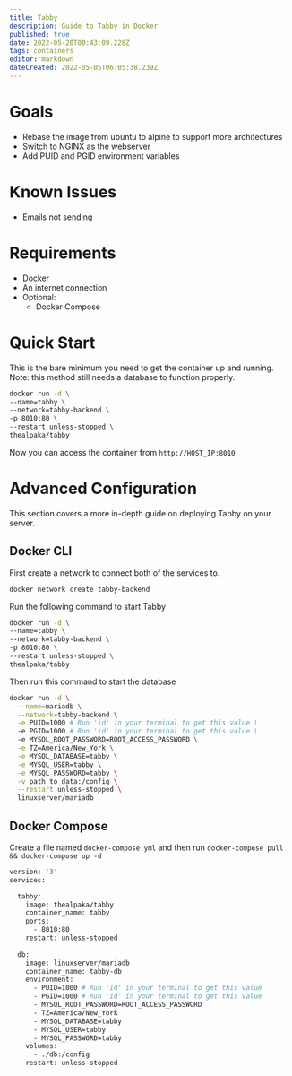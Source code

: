 ```yaml
---
title: Tabby
description: Guide to Tabby in Docker
published: true
date: 2022-05-20T00:43:09.228Z
tags: containers
editor: markdown
dateCreated: 2022-05-05T06:05:38.239Z
---
```


# Goals
- Rebase the image from ubuntu to alpine to support more architectures
- Switch to NGINX as the webserver
- Add PUID and PGID environment variables

# Known Issues
- Emails not sending

# Requirements
- Docker
- An internet connection
- Optional:
	- Docker Compose

# Quick Start
This is the bare minimum you need to get the container up and running. Note: this method still needs a database to function properly.
```bash
docker run -d \
--name=tabby \
--network=tabby-backend \
-p 8010:80 \
--restart unless-stopped \
thealpaka/tabby
```
Now you can access the container from `http://HOST_IP:8010`

# Advanced Configuration
This section covers a more in-depth guide on deploying Tabby on your server.

## Docker CLI
First create a network to connect both of the services to.
```bash
docker network create tabby-backend
```
Run the following command to start Tabby
```bash
docker run -d \
--name=tabby \
--network=tabby-backend \
-p 8010:80 \
--restart unless-stopped \
thealpaka/tabby
```
Then run this command to start the database
```bash
docker run -d \
  --name=mariadb \
  --network=tabby-backend \
  -e PUID=1000 # Run 'id' in your terminal to get this value \
  -e PGID=1000 # Run 'id' in your terminal to get this value \
  -e MYSQL_ROOT_PASSWORD=ROOT_ACCESS_PASSWORD \
  -e TZ=America/New_York \
  -e MYSQL_DATABASE=tabby \
  -e MYSQL_USER=tabby \
  -e MYSQL_PASSWORD=tabby \
  -v path_to_data:/config \
  --restart unless-stopped \
  linuxserver/mariadb
```
## Docker Compose
Create a file named `docker-compose.yml` and then run `docker-compose pull && docker-compose up -d`
```bash
version: '3'
services:

  tabby:
    image: thealpaka/tabby
    container_name: tabby
    ports:
      - 8010:80
    restart: unless-stopped
    
  db:
    image: linuxserver/mariadb
    container_name: tabby-db
    environment:
      - PUID=1000 # Run 'id' in your terminal to get this value
      - PGID=1000 # Run 'id' in your terminal to get this value
      - MYSQL_ROOT_PASSWORD=ROOT_ACCESS_PASSWORD
      - TZ=America/New_York
      - MYSQL_DATABASE=tabby
      - MYSQL_USER=tabby
      - MYSQL_PASSWORD=tabby
    volumes:
      - ./db:/config
    restart: unless-stopped
```
